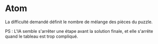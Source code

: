# Atom
La difficulté demandé définit le nombre de mélange des pièces du puzzle.

PS : L'IA semble s'arrêter une étape avant la solution finale, et elle s'arrête quand le tableau est trop compliqué.
